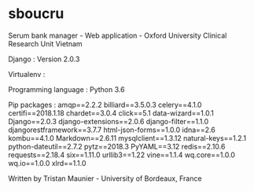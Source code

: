 # sboucru
Serum bank manager - Web application - Oxford University Clinical Research Unit Vietnam

Django : Version 2.0.3

Virtualenv :

  Programming language : Python 3.6

  Pip packages :
                  amqp==2.2.2
                  billiard==3.5.0.3
                  celery==4.1.0
                  certifi==2018.1.18
                  chardet==3.0.4
                  click==5.1
                  data-wizard==1.0.1
                  Django==2.0.3
                  django-extensions==2.0.6
                  django-filter==1.1.0
                  djangorestframework==3.7.7
                  html-json-forms==1.0.0
                  idna==2.6
                  kombu==4.1.0
                  Markdown==2.6.11
                  mysqlclient==1.3.12
                  natural-keys==1.2.1
                  python-dateutil==2.7.2
                  pytz==2018.3
                  PyYAML==3.12
                  redis==2.10.6
                  requests==2.18.4
                  six==1.11.0
                  urllib3==1.22
                  vine==1.1.4
                  wq.core==1.0.0
                  wq.io==1.0.0
                  xlrd==1.1.0

Written by Tristan Maunier - University of Bordeaux, France
